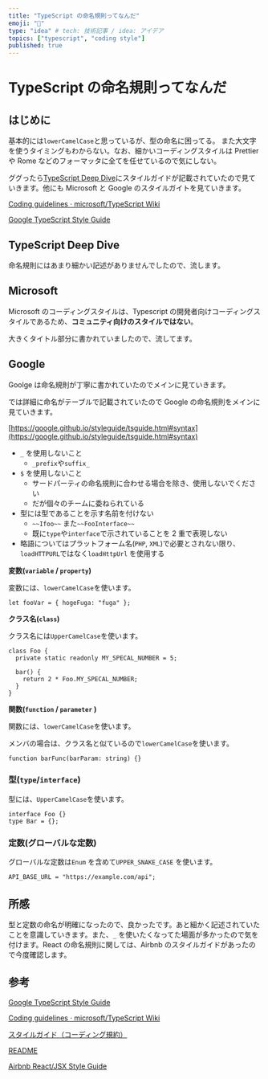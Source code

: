 ```yaml
---
title: "TypeScript の命名規則ってなんだ"
emoji: "🐡"
type: "idea" # tech: 技術記事 / idea: アイデア
topics: ["typescript", "coding style"]
published: true
---
```


# TypeScript の命名規則ってなんだ

## はじめに

基本的には`lowerCamelCase`と思っているが、型の命名に困ってる。
また大文字を使うタイミングもわからない。なお、細かいコーディングスタイルは Prettier や Rome などのフォーマッタに全てを任せているので気にしない。

ググったら[TypeScript Deep Dive](https://typescript-jp.gitbook.io/deep-dive/styleguide)にスタイルガイドが記載されていたので見ていきます。他にも Microsoft と Google のスタイルガイトを見ていきます。

[Coding guidelines · microsoft/TypeScript Wiki](https://github.com/microsoft/TypeScript/wiki/Coding-guidelines)

[Google TypeScript Style Guide](https://google.github.io/styleguide/tsguide.html)

## TypeScript Deep Dive

命名規則にはあまり細かい記述がありませんでしたので、流します。

## Microsoft

Microsoft のコーディングスタイルは、Typescript の開発者向けコーディングスタイルであるため、**コミュニティ向けのスタイルではない**。

大きくタイトル部分に書かれていましたので、流してます。

## Google

Goolge は命名規則が丁寧に書かれていたのでメインに見ていきます。

では詳細に命名がテーブルで記載されていたので Google の命名規則をメインに見ていきます。

[https://google.github.io/styleguide/tsguide.html#syntax](https://google.github.io/styleguide/tsguide.html#syntax)

- `_` を使用しないこと
  - `_prefix`や`suffix_`
- `$` を使用しないこと
  - サードパーティの命名規則に合わせる場合を除き、使用しないでください
  - だが個々のチームに委ねられている
- 型には型であることを示す名前を付けない
  - `~~Ifoo~~` また`~~FooInterface~~`
  - 既に`type`や`interface`で示されていることを 2 重で表現しない
- 略語についてはプラットフォーム名(`PHP`, `XML`)で必要とされない限り、`loadHTTPURL`ではなく`loadHttpUrl` を使用する

**変数(`variable` / `property`)**

変数には、`lowerCamelCase`を使います。

```tsx
let fooVar = { hogeFuga: "fuga" };
```

**クラス名(`class`)**

クラス名には`UpperCamelCase`を使います。

```tsx
class Foo {
  private static readonly MY_SPECAL_NUMBER = 5;

  bar() {
    return 2 * Foo.MY_SPECAL_NUMBER;
  }
}
```

**関数(`function` / `parameter` )**

関数には、`lowerCamelCase`を使います。

メンバの場合は、クラス名と似ているので`lowerCamelCase`を使います。

```tsx
function barFunc(barParam: string) {}
```

### 型(`type`/`interface`)

型には、`UpperCamelCase`を使います。

```tsx
interface Foo {}
type Bar = {};
```

### 定数(グローバルな定数)

グローバルな定数は`Enum` を含めて`UPPER_SNAKE_CASE` を使います。

```tsx
API_BASE_URL = "https://example.com/api";
```

## 所感

型と定数の命名が明確になったので、良かったです。あと細かく記述されていたことを意識していきます。また、`_` を使いたくなってた場面が多かったので気を付けます。React の命名規則に関しては、Airbnb のスタイルガイドがあったので今度確認します。

## 参考

[Google TypeScript Style Guide](https://google.github.io/styleguide/tsguide.html)

[Coding guidelines · microsoft/TypeScript Wiki](https://github.com/microsoft/TypeScript/wiki/Coding-guidelines)

[スタイルガイド（コーディング規約）](https://typescript-jp.gitbook.io/deep-dive/styleguide)

[README](https://basarat.gitbook.io/typescript/)

[Airbnb React/JSX Style Guide](https://airbnb.io/javascript/react/#class-vs-reactcreateclass-vs-stateless)
